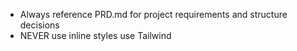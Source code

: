- Always reference PRD.md for project requirements and structure decisions
- NEVER use inline styles use Tailwind
